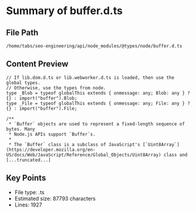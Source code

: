 # Summary of buffer.d.ts
  
## File Path
`/home/tabs/seo-engineering/api/node_modules/@types/node/buffer.d.ts`

## Content Preview
```
// If lib.dom.d.ts or lib.webworker.d.ts is loaded, then use the global types.
// Otherwise, use the types from node.
type _Blob = typeof globalThis extends { onmessage: any; Blob: any } ? {} : import("buffer").Blob;
type _File = typeof globalThis extends { onmessage: any; File: any } ? {} : import("buffer").File;

/**
 * `Buffer` objects are used to represent a fixed-length sequence of bytes. Many
 * Node.js APIs support `Buffer`s.
 *
 * The `Buffer` class is a subclass of JavaScript's [`Uint8Array`](https://developer.mozilla.org/en-US/docs/Web/JavaScript/Reference/Global_Objects/Uint8Array) class and
[...truncated...]
```

## Key Points
- File type: .ts
- Estimated size: 87793 characters
- Lines: 1927
